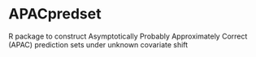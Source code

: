 # APACpredset
R package to construct Asymptotically Probably Approximately Correct (APAC) prediction sets under unknown covariate shift
